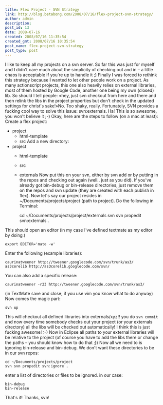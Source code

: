 ```yaml
---
title: Flex Project - SVN Strategy
link: http://blog.betabong.com/2008/07/16/flex-project-svn-strategy/
author: admin
description: 
post_id: 13
date: 2008-07-16
created: 2008/07/16 11:35:54
created_gmt: 2008/07/16 10:35:54
post_name: flex-project-svn-strategy
post_type: post
---
```



I like to keep all my projects on a svn server. So far this was just for myself and I didn't care much about the simplicity of checking out and in – a little chaos is acceptable if you're up to handle it ;) Finally I was forced to rethink this strategy because I wanted to let other people work on a project. As many actionscript projects, this one also heavily relies on external libraries, most of them hosted by Google Code, another one being my own (closed) lib. So should I tell people: «hey, just svn checkout from here and there and then relink the libs in the project properties but don't check in the updated settings for christ's sake!»No. Too shaky, really. Fortunately, SVN provides a fucking cool way to solve this issue: svn:externals. Ha! This is so awesome, you won't believe it ;-) Okay, here are the steps to follow (on a mac at least): Create a flex project: 

  * project 
    * html-template
    * src
Add a new directory: 
  * project 
    * html-template
    * src
    * externals
Now put this on your svn, either by svn add or by putting in the repos and checking out again (well.. just as you did). If you've already got bin-debug or bin-release directories, just remove them on the repos and svn update (they are created with each publish in flex). Now let's say our project resides in ~/Documents/projects/project (path to project). Do the following in Terminal: 
    
    
        cd ~/Documents/projects/project/externals
        svn svn propedit svn:externals .
        

This should open an editor (in my case I've defined textmate as my editor by doing:) 
    
    
    export EDITOR='mate -w'

Enter the following (example libraries): 
    
    
    caurinatweener http://tweener.googlecode.com/svn/trunk/as3/
    as3corelib http://as3corelib.googlecode.com/svn/

You can also add a specific release: 
    
    
    caurinatweener -r23 http://tweener.googlecode.com/svn/trunk/as3/

(in TextMate save and close, if you use vim you know what to do anyway) Now comes the magic part: 
    
    
    svn up

This will checkout all defined libraries into externals/xyz!! you do `svn commit` and now every time somebody checks out your project (or your externals directory) all the libs will be checked out automatically! I think this is just fucking awesome! :-) Now in Eclipse all paths to your external libraries will be relative to the project (of course you have to add the libs there or change the paths – you should know how to do that ;)) Now all we need to is ignoring bin-release and bin-debug. We don't want these directories to be in our svn repos: 
    
    
    cd ~/Documents/projects/project
    svn svn propedit svn:ignore .

enter a list of directories or files to be ignored. in our case: 
    
    
    bin-debug
    bin-release

That's it! Thanks, svn!
